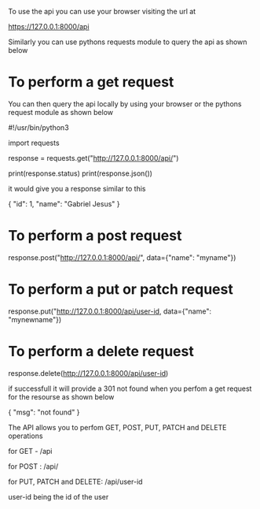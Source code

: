 To use the api you can use your browser visiting the url at

https://127.0.0.1:8000/api

Similarly you can use pythons requests module to query the api as shown below

# To perform a get request

You can then query the api locally by using your browser or the pythons request module as shown below

#!/usr/bin/python3

import requests

response = requests.get("http://127.0.0.1:8000/api/")

print(response.status)
print(response.json())

it would give you a response similar to this

{
        "id": 1,
        "name": "Gabriel Jesus"
}

# To perform a post request

response.post("http://127.0.0.1:8000/api/", data={"name": "myname"})

# To perform a put or patch request

response.put("http://127.0.0.1:8000/api/user-id, data={"name": "mynewname"})

# To perform a delete request

response.delete(http://127.0.0.1:8000/api/user-id)

if successfull it will provide a 301 not found when you perfom a get request for the resourse as shown below

{
    "msg": "not found"
}

The API allows you to perfom GET, POST, PUT, PATCH and DELETE operations

for GET - /api

for POST : /api/

for PUT, PATCH and DELETE: /api/user-id

user-id being the id of the user








